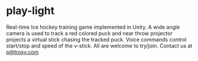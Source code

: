 # play-light
Real-time Ice hockey training game implemented in Unity.
A wide angle camera is used to track a red colored puck and near throw projector projects a virtual stick chasing the tracked puck. Voice commands control start/stop and speed of the v-stick. All are welcome to try/join. Contact us at p@trosy.com 
